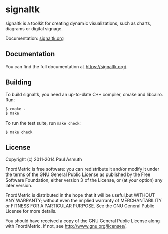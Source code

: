 signaltk
========

signaltk is a toolkit for creating dynamic visualizations, such as charts, diagrams
or digital signage.

Documentation: [signaltk.org](http://signaltk.org/)


Documentation
-------------

You can find the full documentation at https://signaltk.org/


Building
--------

To build signaltk, you need an up-to-date C++ compiler, cmake and libcairo. Run:

    $ cmake .
    $ make

To run the test suite, run `make check`:

    $ make check

License
-------

Copyright (c) 2011-2014 Paul Asmuth

FnordMetric is free software: you can redistribute it and/or modify it under
the terms of the GNU General Public License as published by the Free Software
Foundation, either version 3 of the License, or (at your option) any later
version.

FnordMetric is distributed in the hope that it will be useful,but WITHOUT ANY
WARRANTY; without even the implied warranty of MERCHANTABILITY or FITNESS FOR A
PARTICULAR PURPOSE. See the GNU General Public License for more details.

You should have received a copy of the GNU General Public License along with
FnordMetric. If not, see <http://www.gnu.org/licenses/>.

